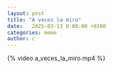 ```yaml
---
layout: post
title: "A veces la miro"
date:   2025-03-13 0:00:00 +0100
categories: meme
author: c
---
```


{% video a_veces_la_miro.mp4 %}
